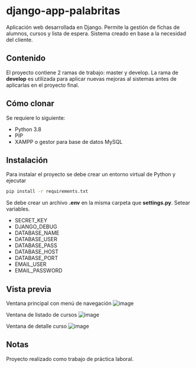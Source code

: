 # django-app-palabritas
Aplicación web desarrollada en Django. Permite la gestión de fichas de alumnos, cursos y lista de espera. Sistema creado en base a la necesidad del cliente.

## Contenido
El proyecto contiene 2 ramas de trabajo: master y develop. La rama de **develop** es utilizada para aplicar nuevas mejoras al sistemas antes de aplicarlas en el proyecto final.

## Cómo clonar
Se requiere lo siguiente:
* Python 3.8
* PIP
* XAMPP o gestor para base de datos MySQL

## Instalación
Para instalar el proyecto se debe crear un entorno virtual de Python y ejecutar
```bash
pip install -r requirements.txt
```

Se debe crear un archivo **.env** en la misma carpeta que **settings.py**. Setear variables.
* SECRET_KEY
* DJANGO_DEBUG
* DATABASE_NAME
* DATABASE_USER
* DATABASE_PASS
* DATABASE_HOST
* DATABASE_PORT
* EMAIL_USER
* EMAIL_PASSWORD

## Vista previa
Ventana principal con menú de navegación
![image](https://user-images.githubusercontent.com/73400105/171694766-2de6a23f-5acc-43a5-8b9e-a5d769201feb.png)

Ventana de listado de cursos
![image](https://user-images.githubusercontent.com/73400105/171695131-5f90abd3-d013-40c8-ad71-d9f07f417ae1.png)

Ventana de detalle curso
![image](https://user-images.githubusercontent.com/73400105/171695001-0af06cf1-3e44-4c8c-8523-53c3ec3c59b9.png)

## Notas
Proyecto realizado como trabajo de práctica laboral.
